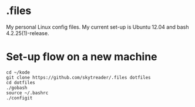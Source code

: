 # .files
My personal Linux config files. My current set-up is Ubuntu 12.04 and bash
4.2.25(1)-release.

# Set-up flow on a new machine

    cd ~/kode
    git clone https://github.com/skytreader/.files dotfiles
    cd dotfiles
    ./gobash
    source ~/.bashrc
    ./configit
